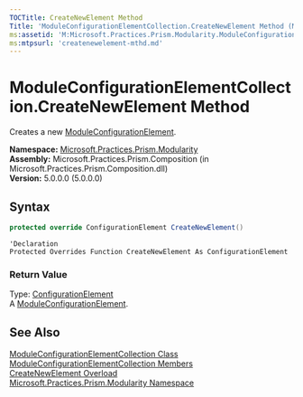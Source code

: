 ```yaml
---
TOCTitle: CreateNewElement Method
Title: 'ModuleConfigurationElementCollection.CreateNewElement Method (Microsoft.Practices.Prism.Modularity)'
ms:assetid: 'M:Microsoft.Practices.Prism.Modularity.ModuleConfigurationElementCollection.CreateNewElement'
ms:mtpsurl: 'createnewelement-mthd.md'
---
```


# ModuleConfigurationElementCollection.CreateNewElement Method

Creates a new [ModuleConfigurationElement](/patterns-practices/reference/moduleconfigurationelement-class-mspp-modularity).

**Namespace:** [Microsoft.Practices.Prism.Modularity](/patterns-practices/reference/mspp-modularity-namespace)  
**Assembly:** Microsoft.Practices.Prism.Composition (in Microsoft.Practices.Prism.Composition.dll)  
**Version:** 5.0.0.0 (5.0.0.0)

## Syntax

```C#
protected override ConfigurationElement CreateNewElement()
```

```VB
'Declaration
Protected Overrides Function CreateNewElement As ConfigurationElement
```

### Return Value

Type: [ConfigurationElement](http://msdn.microsoft.com/en-us/library/kyx77cz3)  
A [ModuleConfigurationElement](/patterns-practices/reference/moduleconfigurationelement-class-mspp-modularity).

## See Also

[ModuleConfigurationElementCollection Class](/patterns-practices/reference/moduleconfigurationelementcollection-class-mspp-modularity)  
[ModuleConfigurationElementCollection Members](/patterns-practices/reference/moduleconfigurationelementcollection-members-mspp-modularity)  
[CreateNewElement Overload](/patterns-practices/reference/moduleconfigurationelementcollection-createnewelement-method-mspp-modularity)  
[Microsoft.Practices.Prism.Modularity Namespace](/patterns-practices/reference/mspp-modularity-namespace)
